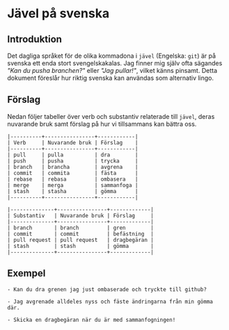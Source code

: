 # Jävel på svenska

## Introduktion

Det dagliga språket för de olika kommadona i `jävel` (Engelska: `git`) är på svenska ett
enda stort svengelskakalas. Jag finner mig själv ofta sägandes _"Kan
du pusha branchen?"_ eller _"Jag pullar!"_, vilket känns pinsamt.
Detta dokument föreslår hur riktig svenska kan användas som alternativ
lingo.

## Förslag

Nedan följer tabeller över verb och substantiv relaterade till `jävel`,
deras nuvarande bruk samt förslag på hur vi tillsammans kan bättra
oss.

    |----------+----------------+------------|
    | Verb     | Nuvarande bruk | Förslag    |
    |----------+----------------+------------|
    | pull     | pulla          | dra        |
    | push     | pusha          | trycka     |
    | branch   | brancha        | avgrena    |
    | commit   | commita        | fästa      |
    | rebase   | rebasa         | ombasera   |
    | merge    | merga          | sammanfoga |
    | stash    | stasha         | gömma      |
    |----------+----------------+------------|

    |--------------+----------------+-------------|
    | Substantiv   | Nuvarande bruk | Förslag     |
    |--------------+----------------+-------------|
    | branch       | branch         | gren        |
    | commit       | commit         | befästning  |
    | pull request | pull request   | dragbegäran |
    | stash        | stash          | gömma       |
    |--------------+----------------+-------------|

## Exempel

    - Kan du dra grenen jag just ombaserade och tryckte till github?

    - Jag avgrenade alldeles nyss och fäste ändringarna från min gömma där.

    - Skicka en dragbegäran när du är med sammanfogningen!
